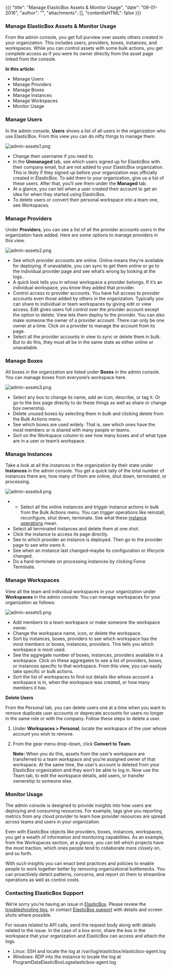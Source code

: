 {{{
"title": "Manage ElasticBox Assets & Monitor Usage",
"date": "09-01-2016",
"author": "",
"attachments": [],
"contentIsHTML": false
}}}

### Manage ElasticBox Assets & Monitor Usage

From the admin console, you get full purview over assets others created in your organization. This includes users, providers, boxes, instances, and workspaces. While you can control assets with some bulk actions, you get complete access as if you were its owner directly from the asset page linked from the console.

**In this article:**

* Manage Users
* Manage Providers
* Manage Boxes
* Manage Instances
* Manage Workspaces
* Monitor Usage

### Manage Users

In the admin console, **Users** shows a list of all users in the organization who use ElasticBox. From this view you can do nifty things to manage them:

![admin-assets1.png](../images/ElasticBox/admin-assets1.png)

* Change their username if you need to.
* In the **Unmanaged** tab, see which users signed up for ElasticBox with their company email, but are not added to your ElasticBox organization. This is likely if they signed up before your organization was officially created in ElasticBox. To add them to your organization, give us a list of these users. After that, you’ll see them under the **Managed** tab.
* At a glance, you can tell when a user created their account to get an idea for when they started using ElasticBox.
* To delete users or convert their personal workspace into a team one, see Workspaces.

### Manage Providers

Under **Providers**, you can see a list of all the provider accounts users in the organization have added. Here are some options to manage providers in this view.

![admin-assets2.png](../images/ElasticBox/admin-assets2.png)

* See which provider accounts are online. Online means they’re available for deploying. If unavailable, you can sync to get them online or go to the individual provider page and see what’s wrong by looking at the logs.
* A quick look tells you in whose workspace a provider belongs. If it’s an individual workspace, you know they added that provider.
* Control access to provider accounts. You have full access to provider accounts even those added by others in the organization. Typically you can share to individual or team workspaces by giving edit or view access. Edit gives users full control over the provider account except the option to delete. View lets them deploy to the provider. You can also make someone the owner of a provider account. There can only be one owner at a time. Click on a provider to manage the account from its page.
* Select all the provider accounts in view to sync or delete them in bulk. But to do this, they must all be in the same state as either online or unavailable.

### Manage Boxes

All boxes in the organization are listed under **Boxes** in the admin console. You can manage boxes from everyone’s workspace here.

![admin-assets3.png](../images/ElasticBox/admin-assets3.png)

* Select any box to change its name, add an icon, describe, or tag it. Or go to the box page directly to do these things as well as share or change box ownership.
* Delete unused boxes by selecting them in bulk and clicking delete from the Bulk Actions menu.
* See which boxes are used widely. That is, see which ones have the most members or is shared with many people or teams.
* Sort on the Workspace column to see how many boxes and of what type are in a user or team’s workspace.

### Manage Instances

Take a look at all the instances in the organization by their state under **Instances** in the admin console. You get a quick tally of the total number of instances there are, how many of them are online, shut down, terminated, or processing.

![admin-assets4.png](../images/ElasticBox/admin-assets4.png)

* * Select all the online instances and trigger instance actions in bulk from the Bulk Actions menu. You can trigger operations like reinstall, reconfigure, shut down, terminate. See what these [instance operations](./deploying-managing-instances.md) mean.
* Select all terminated instances and delete them at one shot.
* Click the instance to access its page directly.
* See to which provider an instance is deployed. Then go to the provider page to see who owns it.
* See when an instance last changed–maybe its configuration or lifecycle changed.
* Do a hard-terminate on processing instances by clicking Force Terminate.

### Manage Workspaces

View all the team and individual workspaces in your organization under **Workspaces** in the admin console. You can manage workspaces for your organization as follows:

![admin-assets5.png](../images/ElasticBox/admin-assets5.png)

* Add members to a team workspace or make someone the workspace owner.
* Change the workspace name, icon, or delete the workspace.
* Sort by instances, boxes, providers to see which workspace has the most members or boxes, instances, providers. This tells you which workspace is most used.
* See the aggregate number of boxes, instances, providers available in a workspace. Click on these aggregates to see a list of providers, boxes, or instances specific to that workspace. From this view, you can easily take specific or bulk actions.
* Sort the list of workspaces to find out details like whose account a workspace is in, when the workspace was created, or how many members it has.

**Delete Users**

From the Personal tab, you can delete users one at a time when you want to remove duplicate user accounts or deprecate accounts for users no longer in the same role or with the company. Follow these steps to delete a user.

1. Under **Workspaces > Personal**, locate the workspace of the user whose account you wish to remove.

2. From the gear menu drop-down, click **Convert to Team**.

   **Note:** When you do this, assets from the user’s workspace are transferred to a team workspace and you’re assigned owner of that workspace. At the same time, the user’s account is deleted from your ElasticBox organization and they won’t be able to log in. Now use the Team tab, to edit the workspace details, add users, or transfer ownership to someone else.

### Monitor Usage

The admin console is designed to provide insights into how users are deploying and consuming resources. For example, tags give you reporting metrics from any cloud provider to learn how provider resources are spread across teams and users in your organization.

Even with ElasticBox objects like providers, boxes, instances, workspaces, you get a wealth of information and monitoring capabilities. As an example, from the Workspaces section, at a glance, you can tell which projects have the most traction, which ones people tend to collaborate more closely on, and so forth.

With such insights you can enact best practices and policies to enable people to work together better by removing organizational bottlenecks. You can proactively detect patterns, concerns, and report on them to streamline operations as well as control costs.

### Contacting ElasticBox Support

We’re sorry you’re having an issue in [ElasticBox](https://www.ctl.io/elasticbox/). Please review the [troubleshooting tips](./troubleshooting-tips.md), or contact [ElasticBox support](mailto:support@elasticbox.com) with details and screen shots where possible.

For issues related to API calls, send the request body along with details related to the issue. In the case of a box error, share the box in the workspace that your organization and ElasticBox can access and attach the logs.
* Linux: SSH and locate the log at /var/log/elasticbox/elasticbox-agent.log
* Windows: RDP into the instance to locate the log at ProgramDataElasticBoxLogselasticbox-agent.log
